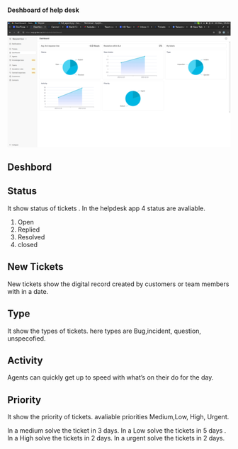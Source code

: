 ####  Deshboard of help desk

![image](helpdesk1.png)

## Deshbord 

## Status
It show status of tickets . In the helpdesk app  4 status are avaliable.
1. Open
2. Replied
3. Resolved
4. closed

## New Tickets
New tickets show the digital record created by customers or team members with in a date. 


## Type
It show the types of tickets. here types are Bug,incident, question, unspecofied.

## Activity
Agents can quickly get up to speed with what’s on their do for the day.

## Priority
It show the priority of tickets. avaliable priorities Medium,Low, High, Urgent.

In a medium solve the ticket in 3 days.
In a Low solve the tickets in 5 days .
In a High solve the tickets in 2 days.
In a urgent solve the tickets in 2 days.

